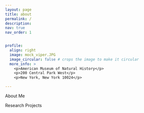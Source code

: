 ```yaml
---
layout: page
title: about
permalink: /
description: 
nav: true
nav_order: 1


profile:
  align: right
  image: mock_viper.JPG
  image_circular: false # crops the image to make it circular
  more_info: >
    <p>American Museum of Natural History</p>
    <p>200 Central Park West</p>
    <p>New York, New York 10024</p>

---
```


<p>About Me</p>



<p>Research Projects</p>





<!--
Write your biography here. Tell the world about yourself. Link to your favorite [subreddit](http://reddit.com). You can put a picture in, too. The code is already in, just name your picture `prof_pic.jpg` and put it in the `img/` folder.

Put your address / P.O. box / other info right below your picture. You can also disable any of these elements by editing `profile` property of the YAML header of your `_pages/about.md`. Edit `_bibliography/papers.bib` and Jekyll will render your [publications page](/al-folio/publications/) automatically.

Link to your social media connections, too. This theme is set up to use [Font Awesome icons](https://fontawesome.com/) and [Academicons](https://jpswalsh.github.io/academicons/), like the ones below. Add your Facebook, Twitter, LinkedIn, Google Scholar, or just disable all of them.
-->
